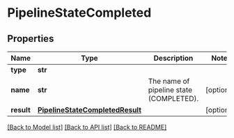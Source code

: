 # PipelineStateCompleted

## Properties
Name | Type | Description | Notes
------------ | ------------- | ------------- | -------------
**type** | **str** |  | 
**name** | **str** | The name of pipeline state (COMPLETED). | [optional] 
**result** | [**PipelineStateCompletedResult**](PipelineStateCompletedResult.md) |  | [optional] 

[[Back to Model list]](../README.md#documentation-for-models) [[Back to API list]](../README.md#documentation-for-api-endpoints) [[Back to README]](../README.md)


